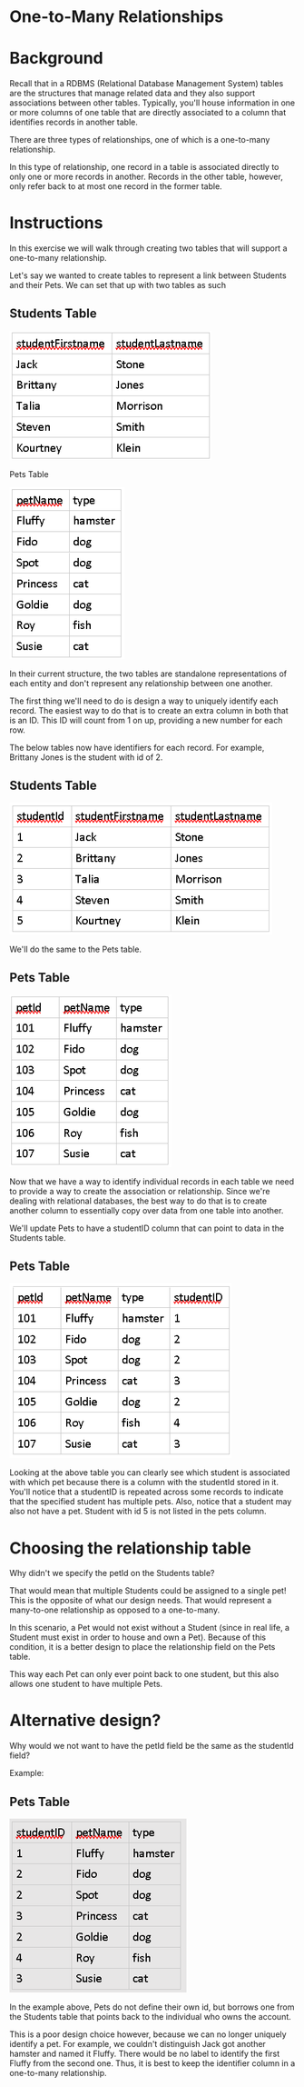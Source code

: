 # One-to-Many Relationships

Background
==========

Recall that in a RDBMS (Relational Database Management System) tables are the structures that manage related data and they also support associations between other tables. Typically, you'll house information in one or more columns of one table that are directly associated to a column that identifies records in another table.

There are three types of relationships, one of which is a one-to-many relationship.

In this type of relationship, one record in a table is associated directly to only one or more records in another. Records in the other table, however, only refer back to at most one record in the former table.

Instructions
============

In this exercise we will walk through creating two tables that will support a one-to-many relationship.

Let's say we wanted to create tables to represent a link between Students and their Pets. We can set that up with two tables as such

Students Table
--------------

![](images/image-1.png)

Pets Table

![](images/image-2.png)

In their current structure, the two tables are standalone representations of each entity and don't represent any relationship between one another.

The first thing we'll need to do is design a way to uniquely identify each record. The easiest way to do that is to create an extra column in both that is an ID. This ID will count from 1 on up, providing a new number for each row.

The below tables now have identifiers for each record. For example, Brittany Jones is the student with id of 2.

Students Table
--------------

![](images/image-3.png)

We'll do the same to the Pets table.

Pets Table
----------

![](images/image-4.png)

Now that we have a way to identify individual records in each table we need to provide a way to create the association or relationship. Since we're dealing with relational databases, the best way to do that is to create another column to essentially copy over data from one table into another.

We'll update Pets to have a studentID column that can point to data in the Students table.

Pets Table
----------

![](images/image-5.png)

Looking at the above table you can clearly see which student is associated with which pet because there is a column with the studentId stored in it. You'll notice that a studentID is repeated across some records to indicate that the specified student has multiple pets. Also, notice that a student may also not have a pet. Student with id 5 is not listed in the pets column.

Choosing the relationship table
===============================

Why didn't we specify the petId on the Students table?

That would mean that multiple Students could be assigned to a single pet! This is the opposite of what our design needs. That would represent a many-to-one relationship as opposed to a one-to-many.

In this scenario, a Pet would not exist without a Student (since in real life, a Student must exist in order to house and own a Pet). Because of this condition, it is a better design to place the relationship field on the Pets table.

This way each Pet can only ever point back to one student, but this also allows one student to have multiple Pets.

Alternative design?
===================

Why would we not want to have the petId field be the same as the studentId field?

Example:

Pets Table
----------

![](images/image-6.png)

In the example above, Pets do not define their own id, but borrows one from the Students table that points back to the individual who owns the account.

This is a poor design choice however, because we can no longer uniquely identify a pet. For example, we couldn't distinguish Jack got another hamster and named it Fluffy. There would be no label to identify the first Fluffy from the second one. Thus, it is best to keep the identifier column in a one-to-many relationship.